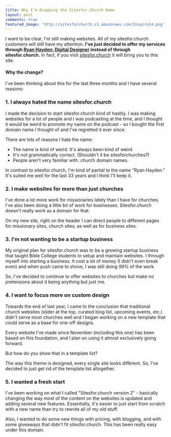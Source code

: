 ```yaml
---
title: Why I'm Dropping the Sitesfor.Church Name
layout: post
comments: true
featured_image: 'http://sitesforchurch.s3.amazonaws.com/Inspire14.png'
---
```


I want to be clear, I'm still making websites.  All of my sitesfor.church customers will still have my attention.  **I've just decided to offer my services through [Ryan Hayden: Digital Designer](http://ryanhaydenwebsites.com) instead of through sitesfor.church.**  In fact, if you visit [sitesfor.church](http://sitesfor.church) it will bring you to this site.

#### Why the change?

I've been thinking about this for the last three months and I have several reasons:

### 1. I always hated the name sitesfor.church

I made the decision to start sitesfor.church kind of hastily.  I was making websites for a lot of people and I was podcasting at the time, and I thought it would be weird to promote my name on the podcast - so I bought the first domain name I thought of and I've regretted it ever since.

There are lots of reasons I hate the name:

* The name is kind of weird.  It's always been kind of weird.  
* It's not grammatically correct.  (Shouldn't it be sitesforchurches?)  
* People aren't very familiar with .church domain names.  

In contrast to sitesfor.church, I'm kind of partial to the name "Ryan Hayden."  It's suited me well for the last 33 years and I think I'll keep it.

### 2. I make websites for more than just churches

I've done a lot more work for missionaries lately than I have for churches.  I've also been doing a little bit of work for businesses.  Sitesfor.church doesn't really work as a domain for that.

On my new site, right on the header I can direct people to different pages for missionary sites, church sites, as well as for business sites.

### 3. I'm not wanting to be a startup business

My original plan for sitesfor.church was to be a growing startup business that taught Bible College students to setup and maintain websites.  I through myself into starting a business.  It cost a lot of money (I didn't even break even) and when push came to shove, I was still doing 99% of the work.

So, I've decided to continue to offer websites to churches but make no pretensions about it being anything but just me.

### 4. I want to focus more on custom design

Towards the end of last year, I came to the conclusion that traditional church websites (slider at the top, curated blog list, upcoming events, etc.) didn't serve most churches well and I began working on a new template that could serve as a base for one-off designs.

Every website I've made since November (including this one) has been based on this foundation, and I plan on using it almost exclusively going forward.

But how do you show that in a template list?  

The way this theme is designed, every single site looks different.  So, I've decided to just get rid of the template list altogether.

### 5. I wanted a fresh start

I've been working on what I called "Sitesfor.church version 2" - basically changing the way most of the content on the websites is updated and adding several new features.  Essentially, it's easier to just start from scratch with a new name than try to rewrite all of my old stuff.

Also, I wanted to do some new things with pricing, with blogging, and with some giveaways that didn't fit sitesfor.church.  This has been really easy under this domain.
